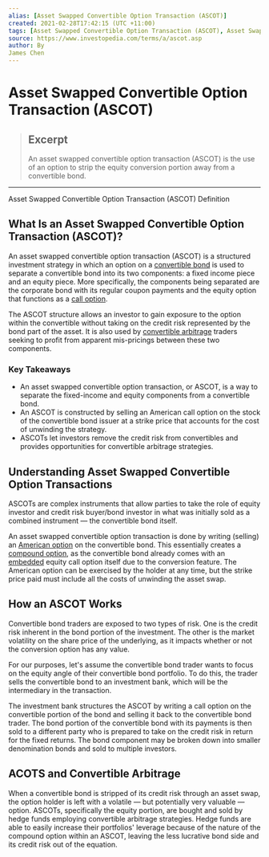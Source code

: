 ```yaml
---
alias: [Asset Swapped Convertible Option Transaction (ASCOT)]
created: 2021-02-28T17:42:15 (UTC +11:00)
tags: [Asset Swapped Convertible Option Transaction (ASCOT), Asset Swapped Convertible Option Transaction (ASCOT) Definition]
source: https://www.investopedia.com/terms/a/ascot.asp
author: By
James Chen
---
```


# Asset Swapped Convertible Option Transaction (ASCOT)

> ## Excerpt
> An asset swapped convertible option transaction (ASCOT) is the use of an option to strip the equity conversion portion away from a convertible bond.

---

Asset Swapped Convertible Option Transaction (ASCOT) Definition
## What Is an Asset Swapped Convertible Option Transaction (ASCOT)?

An asset swapped convertible option transaction (ASCOT) is a structured investment strategy in which an option on a [convertible bond](https://www.investopedia.com/terms/c/convertiblebond.asp) is used to separate a convertible bond into its two components: a fixed income piece and an equity piece. More specifically, the components being separated are the corporate bond with its regular coupon payments and the equity option that functions as a [call option](https://www.investopedia.com/terms/c/calloption.asp).

The ASCOT structure allows an investor to gain exposure to the option within the convertible without taking on the credit risk represented by the bond part of the asset. It is also used by [convertible arbitrage](https://www.investopedia.com/terms/c/convertiblearbitrage.asp) traders seeking to profit from apparent mis-pricings between these two components.

### Key Takeaways

-   An asset swapped convertible option transaction, or ASCOT, is a way to separate the fixed-income and equity components from a convertible bond.
-   An ASCOT is constructed by selling an American call option on the stock of the convertible bond issuer at a strike price that accounts for the cost of unwinding the strategy.
-   ASCOTs let investors remove the credit risk from convertibles and provides opportunities for convertible arbitrage strategies.

## Understanding Asset Swapped Convertible Option Transactions

ASCOTs are complex instruments that allow parties to take the role of equity investor and credit risk buyer/bond investor in what was initially sold as a combined instrument — the convertible bond itself.

An asset swapped convertible option transaction is done by writing (selling) an [American option](https://www.investopedia.com/terms/a/americanoption.asp) on the convertible bond. This essentially creates a [compound option](https://www.investopedia.com/terms/c/compoundoption.asp), as the convertible bond already comes with an [embedded](https://www.investopedia.com/terms/e/embeddedoption.asp) equity call option itself due to the conversion feature. The American option can be exercised by the holder at any time, but the strike price paid must include all the costs of unwinding the asset swap.

## How an ASCOT Works

Convertible bond traders are exposed to two types of risk. One is the credit risk inherent in the bond portion of the investment. The other is the market volatility on the share price of the underlying, as it impacts whether or not the conversion option has any value.

For our purposes, let's assume the convertible bond trader wants to focus on the equity angle of their convertible bond portfolio. To do this, the trader sells the convertible bond to an investment bank, which will be the intermediary in the transaction.

The investment bank structures the ASCOT by writing a call option on the convertible portion of the bond and selling it back to the convertible bond trader. The bond portion of the convertible bond with its payments is then sold to a different party who is prepared to take on the credit risk in return for the fixed returns. The bond component may be broken down into smaller denomination bonds and sold to multiple investors.

## ACOTS and Convertible Arbitrage

When a convertible bond is stripped of its credit risk through an asset swap, the option holder is left with a volatile — but potentially very valuable — option. ASCOTs, specifically the equity portion, are bought and sold by hedge funds employing convertible arbitrage strategies. Hedge funds are able to easily increase their portfolios' leverage because of the nature of the compound option within an ASCOT, leaving the less lucrative bond side and its credit risk out of the equation.
